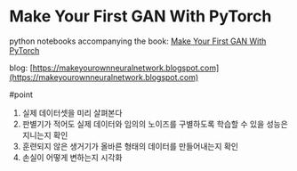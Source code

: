 # Make Your First GAN With PyTorch

python notebooks accompanying the book: [Make Your First GAN With PyTorch](https://www.amazon.com/dp/B085RNKXPD)

blog: [https://makeyourownneuralnetwork.blogspot.com](https://makeyourownneuralnetwork.blogspot.com)

#point
1. 실제 데이터셋을 미리 살펴본다
2. 판별기가 적어도 실제 데이터와 임의의 노이즈를 구별하도록 학습할 수 있을 성능은 지니는지 확인
3. 훈련되지 않은 생거기가 올바른 형태의 데이터를 만들어내는지 확인
4. 손실이 어떻게 변하는지 시각화
